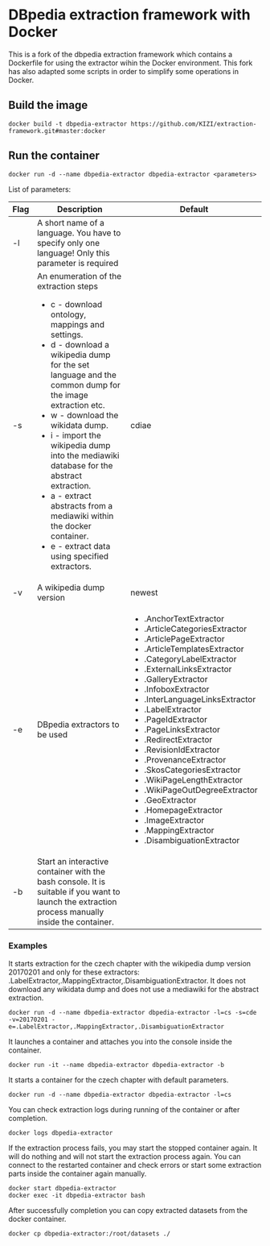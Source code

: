 # DBpedia extraction framework with Docker

This is a fork of the dbpedia extraction framework which contains a Dockerfile for using the extractor wihin the Docker environment. This fork has also adapted some scripts in order to simplify some operations in Docker.

## Build the image

```
docker build -t dbpedia-extractor https://github.com/KIZI/extraction-framework.git#master:docker
```

## Run the container

```
docker run -d --name dbpedia-extractor dbpedia-extractor <parameters>
```

List of parameters:

| Flag | Description | Default |
| ---- | ----------- | ------- |
| -l   | A short name of a language. You have to specify only one language! Only this parameter is required | |
| -s   | An enumeration of the extraction steps <ul><li>c - download ontology, mappings and settings.</li><li>d - download a wikipedia dump for the set language and the common dump for the image extraction etc.</li><li>w - download the wikidata dump.</li><li>i - import the wikipedia dump into the mediawiki database for the abstract extraction.</li><li>a - extract abstracts from a mediawiki within the docker container.</li><li>e - extract data using specified extractors.</li></ul> | cdiae |
| -v   | A wikipedia dump version | newest |
| -e   | DBpedia extractors to be used | <ul><li>.AnchorTextExtractor</li><li>.ArticleCategoriesExtractor</li><li>.ArticlePageExtractor</li><li>.ArticleTemplatesExtractor</li><li>.CategoryLabelExtractor</li><li>.ExternalLinksExtractor</li><li>.GalleryExtractor</li><li>.InfoboxExtractor</li><li>.InterLanguageLinksExtractor</li><li>.LabelExtractor</li><li>.PageIdExtractor</li><li>.PageLinksExtractor</li><li>.RedirectExtractor</li><li>.RevisionIdExtractor</li><li>.ProvenanceExtractor</li><li>.SkosCategoriesExtractor</li><li>.WikiPageLengthExtractor</li><li>.WikiPageOutDegreeExtractor</li><li>.GeoExtractor</li><li>.HomepageExtractor</li><li>.ImageExtractor</li><li>.MappingExtractor</li><li>.DisambiguationExtractor</li></ul> |
| -b  | Start an interactive container with the bash console. It is suitable if you want to launch the extraction process manually inside the container. | |

### Examples

It starts extraction for the czech chapter with the wikipedia dump version 20170201 and only for these extractors: .LabelExtractor,.MappingExtractor,.DisambiguationExtractor. It does not download any wikidata dump and does not use a mediawiki for the abstract extraction.
```
docker run -d --name dbpedia-extractor dbpedia-extractor -l=cs -s=cde -v=20170201 -e=.LabelExtractor,.MappingExtractor,.DisambiguationExtractor
```

It launches a container and attaches you into the console inside the container.
```
docker run -it --name dbpedia-extractor dbpedia-extractor -b
```

It starts a container for the czech chapter with default parameters.
```
docker run -d --name dbpedia-extractor dbpedia-extractor -l=cs
```

You can check extraction logs during running of the container or after completion.
```
docker logs dbpedia-extractor
```

If the extraction process fails, you may start the stopped container again. It will do nothing and will not start the extraction process again. You can connect to the restarted container and check errors or start some extraction parts inside the container again manually.
```
docker start dbpedia-extractor
docker exec -it dbpedia-extractor bash
```

After successfully completion you can copy extracted datasets from the docker container.
```
docker cp dbpedia-extractor:/root/datasets ./
```
